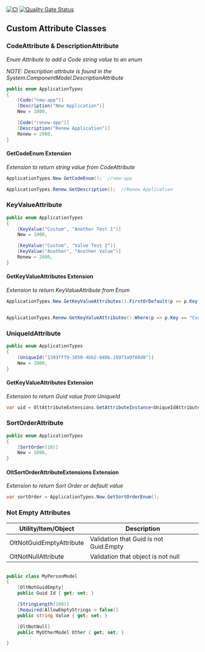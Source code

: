 ﻿[![CI](https://github.com/OuterlimitsTech/olt-dotnet-core/actions/workflows/build.yml/badge.svg)](https://github.com/OuterlimitsTech/olt-dotnet-core/actions/workflows/build.yml) [![Quality Gate Status](https://sonarcloud.io/api/project_badges/measure?project=OuterlimitsTech_olt-dotnet-core&metric=alert_status)](https://sonarcloud.io/summary/new_code?id=OuterlimitsTech_olt-dotnet-core)

## Custom Attribute Classes

### CodeAttribute & DescriptionAttribute

 _Enum Attribute to add a Code string value to an enum_

 _NOTE: Description attrbute is found in the System.ComponentModel.DescriptionAttribute_ 

```csharp
public enum ApplicationTypes
{
    [Code("new-app")] 
    [Description("New Application")] 
    New = 1000,

    [Code("renew-app")] 
    [Description("Renew Application")] 
    Renew = 2000,
}
```

#### GetCodeEnum Extension

_Extension to return string value from CodeAttribute_
```csharp
ApplicationTypes.New.GetCodeEnum();  //new-app

ApplicationTypes.Renew.GetDescription();  //Renew Application
```

### KeyValueAttribute

```csharp
public enum ApplicationTypes
{
    [KeyValue("Custom", "Another Test 1")]
    New = 1000,

    [KeyValue("Custom", "Value Test 2")]
    [KeyValue("Another", "Another Value")]
    Renew = 2000,
}
```

#### GetKeyValueAttributes Extension

_Extension to return KeyValueAttribute from Enum_
```csharp
ApplicationTypes.New.GetKeyValueAttributes().FirstOrDefault(p => p.Key == "Custom")?.Value;


ApplicationTypes.Renew.GetKeyValueAttributes().Where(p => p.Key == "Custom");
```

### UniqueIdAttribute

```csharp
public enum ApplicationTypes
{
    [UniqueId("1393fff9-3850-4bb2-848b-18973a9f88d0")]
    New = 1000,
}
```

#### GetKeyValueAttributes Extension

_Extension to return Guid value from UniqueId_
```csharp
var uid = OltAttributeExtensions.GetAttributeInstance<UniqueIdAttribute, ApplicationTypes>(ApplicationTypes.New)?.UniqueId;
```

### SortOrderAttribute

```csharp
public enum ApplicationTypes
{
    [SortOrder(10)]
    New = 1000,
}
```

#### OltSortOrderAttributeExtensions Extension

_Extension to return Sort Order or default value_
```csharp
var sortOrder = ApplicationTypes.New.GetSortOrderEnum();
```


### Not Empty Attributes 

| Utility/Item/Object      | Description                            | 
| ------------------------ | -------------------------------------- | 
| OltNotGuidEmptyAttribute | Validation that Guid is not Guid.Empty | 
| OltNotNullAttribute      | Validation that object is not null     | 


```csharp

public class MyPersonModel
{
    [OltNotGuidEmpty]
    public Guid Id { get; set; }

    [StringLength(100)]
    [Required(AllowEmptyStrings = false)]
    public string Value { get; set; }

    [OltNotNull]
    public MyOtherModel Other { get; set; }

}

```

